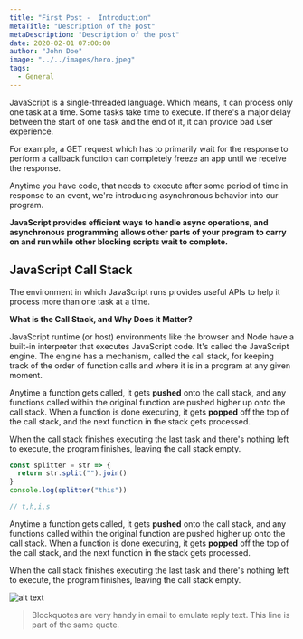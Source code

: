 ```yaml
---
title: "First Post -  Introduction"
metaTitle: "Description of the post"
metaDescription: "Description of the post"
date: 2020-02-01 07:00:00
author: "John Doe"
image: "../../images/hero.jpeg"
tags:
  - General
---
```


JavaScript is a single-threaded language. Which means, it can process only one task at a time. Some tasks take time to execute. If there's a major delay between the start of one task and the end of it, it can provide bad user experience.

For example, a GET request which has to primarily wait for the response to perform a callback function can completely freeze an app until we receive the response.

Anytime you have code, that needs to execute after some period of time in response to an event, we're introducing asynchronous behavior into our program.

**JavaScript provides efficient ways to handle async operations, and asynchronous programming allows other parts of your program to carry on and run while other blocking scripts wait to complete.**

## JavaScript Call Stack

The environment in which JavaScript runs provides useful APIs to help it process more than one task at a time.

**What is the Call Stack, and Why Does it Matter?**

JavaScript runtime (or host) environments like the browser and Node have a built-in interpreter that executes JavaScript code. It's called the JavaScript engine. The engine has a mechanism, called the call stack, for keeping track of the order of function calls and where it is in a program at any given moment.

Anytime a function gets called, it gets **pushed** onto the call stack, and any functions called within the original function are pushed higher up onto the call stack. When a function is done executing, it gets **popped** off the top of the call stack, and the next function in the stack gets processed.

When the call stack finishes executing the last task and there's nothing left to execute, the program finishes, leaving the call stack empty.

```javascript
const splitter = str => {
  return str.split("").join()
}
console.log(splitter("this"))

// t,h,i,s
```

Anytime a function gets called, it gets **pushed** onto the call stack, and any functions called within the original function are pushed higher up onto the call stack. When a function is done executing, it gets **popped** off the top of the call stack, and the next function in the stack gets processed.

When the call stack finishes executing the last task and there's nothing left to execute, the program finishes, leaving the call stack empty.

![alt text](https://dreamy-agnesi-0d7576.netlify.com/static/03860dec3cbe614e7f3faf1d69a95e0e/45751/photo-1562102085-e00d01ba2898.jpg "Logo Title Text 1")

> Blockquotes are very handy in email to emulate reply text.
> This line is part of the same quote.
